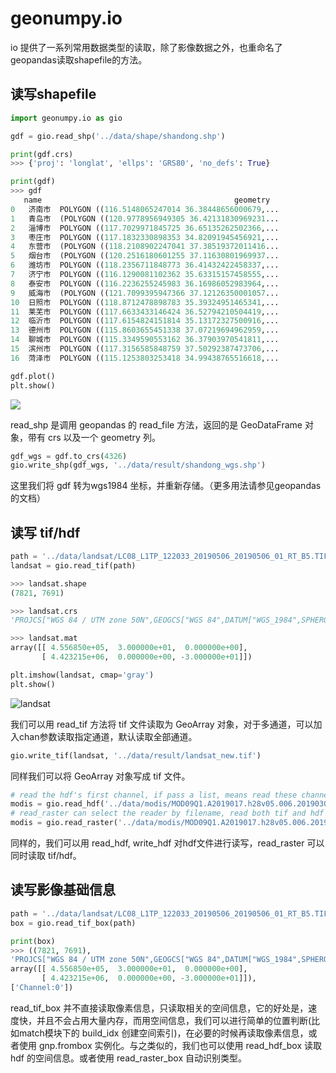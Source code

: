 # geonumpy.io

io 提供了一系列常用数据类型的读取，除了影像数据之外，也重命名了geopandas读取shapefile的方法。



## 读写shapefile

```python
import geonumpy.io as gio

gdf = gio.read_shp('../data/shape/shandong.shp')

print(gdf.crs)
>>> {'proj': 'longlat', 'ellps': 'GRS80', 'no_defs': True}

print(gdf)
>>> gdf
   name                                           geometry
0   济南市  POLYGON ((116.5148065247014 36.38448656000679,...
1   青岛市  (POLYGON ((120.9778956949305 36.42131830969231...
2   淄博市  POLYGON ((117.7029971845725 36.65135262502366,...
3   枣庄市  POLYGON ((117.1832330898353 34.82091945456921,...
4   东营市  (POLYGON ((118.2108902247041 37.38519372011416...
5   烟台市  (POLYGON ((120.2516180601255 37.11630801969937...
6   潍坊市  POLYGON ((118.2356711848773 36.41432422458337,...
7   济宁市  POLYGON ((116.1290081102362 35.63315157458555,...
8   泰安市  POLYGON ((116.2236255245983 36.16986052983964,...
9   威海市  (POLYGON ((121.7099395947366 37.12126350001057...
10  日照市  POLYGON ((118.8712478898783 35.39324951465341,...
11  莱芜市  POLYGON ((117.6633433146424 36.52794210504419,...
12  临沂市  POLYGON ((117.6154824151814 35.13172327500916,...
13  德州市  POLYGON ((115.8603655451338 37.07219694962959,...
14  聊城市  POLYGON ((115.3349590553162 36.37903970541811,...
15  滨州市  POLYGON ((117.3156585848759 37.50292387473706,...
16  菏泽市  POLYGON ((115.1253803253418 34.99438765516618,...

gdf.plot()
plt.show()
```
![](http://idoc.imagepy.org/gis/01.png)

read_shp 是调用 geopandas 的 read_file 方法，返回的是 GeoDataFrame 对象，带有 crs 以及一个 geometry 列。

```python
gdf_wgs = gdf.to_crs(4326)
gio.write_shp(gdf_wgs, '../data/result/shandong_wgs.shp')
```

这里我们将 gdf 转为wgs1984 坐标，并重新存储。（更多用法请参见geopandas的文档）



## 读写 tif/hdf

```python
path = '../data/landsat/LC08_L1TP_122033_20190506_20190506_01_RT_B5.TIF'
landsat = gio.read_tif(path)

>>> landsat.shape
(7821, 7691)

>>> landsat.crs   
'PROJCS["WGS 84 / UTM zone 50N",GEOGCS["WGS 84",DATUM["WGS_1984",SPHEROID["WGS 84",6378137,298.257223563,AUTHORITY["EPSG","7030"]],AUTHORITY["EPSG","6326"]],PRIMEM["Greenwich",0,AUTHORITY["EPSG","8901"]],UNIT["degree",0.0174532925199433,AUTHORITY["EPSG","9122"]],AUTHORITY["EPSG","4326"]],PROJECTION["Transverse_Mercator"],PARAMETER["latitude_of_origin",0],PARAMETER["central_meridian",117],PARAMETER["scale_factor",0.9996],PARAMETER["false_easting",500000],PARAMETER["false_northing",0],UNIT["metre",1,AUTHORITY["EPSG","9001"]],AXIS["Easting",EAST],AXIS["Northing",NORTH],AUTHORITY["EPSG","32650"]]'

>>> landsat.mat  
array([[ 4.556850e+05,  3.000000e+01,  0.000000e+00],
       [ 4.423215e+06,  0.000000e+00, -3.000000e+01]])

plt.imshow(landsat, cmap='gray')
plt.show()
```

![landsat](http://idoc.imagepy.org/gis/02.png)

我们可以用 read_tif 方法将 tif 文件读取为 GeoArray 对象，对于多通道，可以加入chan参数读取指定通道，默认读取全部通道。

```python
gio.write_tif(landsat, '../data/result/landsat_new.tif')
```

同样我们可以将 GeoArray 对象写成 tif 文件。

```python
# read the hdf's first channel, if pass a list, means read these channels
modis = gio.read_hdf('../data/modis/MOD09Q1.A2019017.h28v05.006.2019030120612.hdf', 0)
# read_raster can select the reader by filename, read both tif and hdf
modis = gio.read_raster('../data/modis/MOD09Q1.A2019017.h28v05.006.2019030120612.hdf') 
```

同样的，我们可以用 read_hdf, write_hdf 对hdf文件进行读写，read_raster 可以同时读取 tif/hdf。



## 读写影像基础信息

```python
path = '../data/landsat/LC08_L1TP_122033_20190506_20190506_01_RT_B5.TIF'
box = gio.read_tif_box(path)

print(box)
>>> ((7821, 7691), 
'PROJCS["WGS 84 / UTM zone 50N",GEOGCS["WGS 84",DATUM["WGS_1984",SPHEROID["WGS 84",6378137,298.257223563,AUTHORITY["EPSG","7030"]],AUTHORITY["EPSG","6326"]],PRIMEM["Greenwich",0,AUTHORITY["EPSG","8901"]],UNIT["degree",0.0174532925199433,AUTHORITY["EPSG","9122"]],AUTHORITY["EPSG","4326"]],PROJECTION["Transverse_Mercator"],PARAMETER["latitude_of_origin",0],PARAMETER["central_meridian",117],PARAMETER["scale_factor",0.9996],PARAMETER["false_easting",500000],PARAMETER["false_northing",0],UNIT["metre",1,AUTHORITY["EPSG","9001"]],AXIS["Easting",EAST],AXIS["Northing",NORTH],AUTHORITY["EPSG","32650"]]',
array([[ 4.556850e+05,  3.000000e+01,  0.000000e+00],
       [ 4.423215e+06,  0.000000e+00, -3.000000e+01]]), 
['Channel:0'])
```

read_tif_box 并不直接读取像素信息，只读取相关的空间信息，它的好处是，速度快，并且不会占用大量内存，而用空间信息，我们可以进行简单的位置判断(比如match模块下的 build_idx 创建空间索引)，在必要的时候再读取像素信息，或者使用 gnp.frombox 实例化。与之类似的，我们也可以使用 read_hdf_box 读取 hdf 的空间信息。或者使用 read_raster_box 自动识别类型。